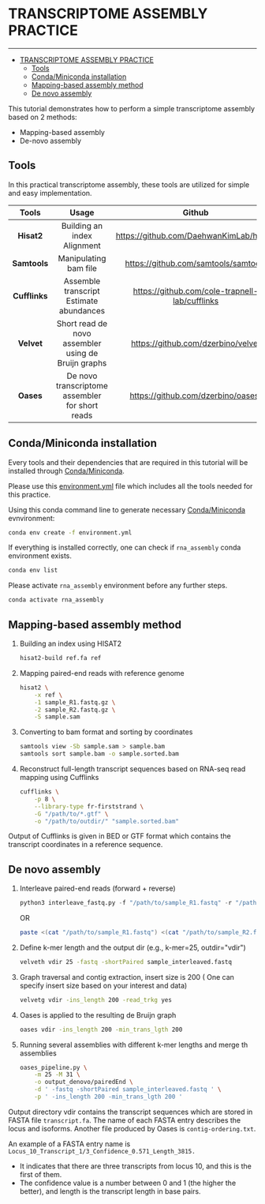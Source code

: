 # TRANSCRIPTOME ASSEMBLY PRACTICE

---

- [TRANSCRIPTOME ASSEMBLY PRACTICE](#transcriptome-assembly-practice)
  - [Tools](#tools)
  - [Conda/Miniconda installation](#condaminiconda-installation)
  - [Mapping-based assembly method](#mapping-based-assembly-method)
  - [De novo assembly](#de-novo-assembly)

This tutorial demonstrates how to perform a simple transcriptome assembly based on 2 methods:

- Mapping-based assembly  
- De-novo assembly

## Tools

In this practical transcriptome assembly, these tools are utilized for simple and easy implementation.

| Tools     | Usage | Github |
| :---: | :----: | :---: |
| **Hisat2**    | Building an index</br>Alignment | <https://github.com/DaehwanKimLab/hisat2> |
| **Samtools** | Manipulating bam file | <https://github.com/samtools/samtools> |
| **Cufflinks** | Assemble transcript</br>Estimate abundances | <https://github.com/cole-trapnell-lab/cufflinks> |
| **Velvet** | Short read de novo assembler</br>using de Bruijn graphs | <https://github.com/dzerbino/velvet> |
| **Oases** | De novo transcriptome assembler</br>for short reads | <https://github.com/dzerbino/oases/> |

## Conda/Miniconda installation

Every tools and their dependencies that are required in this tutorial will be installed through [Conda/Miniconda](https://docs.conda.io/en/latest/).

Please use this [environment.yml](./environment.yml) file which includes all the tools needed for this practice.

Using this conda command line to generate necessary [Conda/Miniconda](https://docs.conda.io/en/latest/) evnvironment:

```bash
conda env create -f environment.yml
```

If everything is installed correctly, one can check if `rna_assembly` conda environment exists.

```bash
conda env list
```

Please activate `rna_assembly` environment before any further steps.

```bash
conda activate rna_assembly
```

## Mapping-based assembly method

1. Building an index using HISAT2

    ```bash
    hisat2-build ref.fa ref
    ```

2. Mapping paired-end reads with reference genome

    ```bash
    hisat2 \
        -x ref \
        -1 sample_R1.fastq.gz \
        -2 sample_R2.fastq.gz \
        -S sample.sam
    ```

3. Converting to bam format and sorting by coordinates

    ```bash
    samtools view -Sb sample.sam > sample.bam
    samtools sort sample.bam -o sample.sorted.bam
    ```

4. Reconstruct full-length transcript sequences based on RNA-seq read mapping using Cufflinks

    ```bash
    cufflinks \
        -p 8 \
        --library-type fr-firststrand \
        -G "/path/to/*.gtf" \
        -o "/path/to/outdir/" "sample.sorted.bam"
    ```

Output of Cufflinks is given in BED or GTF format which contains the transcript coordinates in a reference sequence.

## De novo assembly

1. Interleave paired-end reads (forward + reverse)

    ```python
    python3 interleave_fastq.py -f "/path/to/sample_R1.fastq" -r "/path/to/sample_R2.fastq" -o "/path/to/outFile"
    ```

    OR

    ```bash
    paste <(cat "/path/to/sample_R1.fastq") <(cat "/path/to/sample_R2.fastq") | paste - - - - | awk 'BEGIN{FS="\t"; OFS="\n"}; {print $1,$3,$5,$7,$2,$4,$6,$8}' > "sample_interleaved.fastq"
    ```

2. Define k-mer length and the output dir (e.g., k-mer=25, outdir="vdir")

    ```bash
    velveth vdir 25 -fastq -shortPaired sample_interleaved.fastq
    ```

3. Graph traversal and contig extraction, insert size is 200 ( One can specify insert size based on your interest and data)

    ```bash
    velvetg vdir -ins_length 200 -read_trkg yes
    ```

4. Oases is applied to the resulting de Bruijn graph

    ```bash
    oases vdir -ins_length 200 -min_trans_lgth 200
    ```

5. Running several assemblies with different k-mer lengths and merge th assemblies

    ```bash
    oases_pipeline.py \
        -m 25 -M 31 \
        -o output_denovo/pairedEnd \
        -d ' -fastq -shortPaired sample_interleaved.fastq ' \
        -p ' -ins_length 200 -min_trans_lgth 200 '
    ```

Output directory vdir contains the transcript sequences which are stored in FASTA file `transcript.fa`. The name of each FASTA entry describes the locus and isoforms. Another file produced by Oases is `contig-ordering.txt`.

An example of a FASTA entry name is `Locus_10_Transcript_1/3_Confidence_0.571_Length_3815.`

- It indicates that there are three transcripts from locus 10, and this is the first of them.
- The confidence value is a number between 0 and 1 (the higher the better), and length is the transcript length in base pairs.
